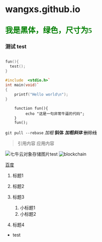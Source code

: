 # wangxs.github.io
## <font face="黑体" color=green size=5>我是黑体，绿色，尺寸为5</font>
### 测试 test
```C++

fun(){
  test();
}
    
#include  <stdio.h>`
int main(void)`
{
    printf("Hello world\n");
}
```

```python3
    function fun(){
         echo "这是一句非常牛逼的代码";
    }
    fun();
```


`git pull --rebase`
*加粗*
**斜体**
***加粗斜体***
~~删除线~~

>引用内容
>应用内容

![七牛云对象存储图片test](http://pw5ww2w7x.bkt.clouddn.com/repository-open-graph-template.png)
![blockchain](https://ss0.bdstatic.com/70cFvHSh_Q1YnxGkpoWK1HF6hhy/it/u=702257389,1274025419&fm=27&gp=0.jpg "区块链")

[百度](http://baidu.com)

1. 标题1
2. 标题2
3. 标题3
   
   1. 小标题1
   2. 小标题2
4. 标题4

* test
